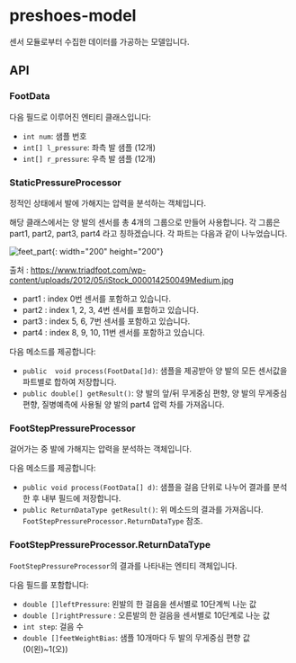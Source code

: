 # preshoes-model

센서 모듈로부터 수집한 데이터를 가공하는 모델입니다.

## API

### FootData

다음 필드로 이루어진 엔티티 클래스입니다:

- `int num`: 샘플 번호
- `int[] l_pressure`: 좌측 발 샘플 (12개)
- `int[] r_pressure`: 우측 발 샘플 (12개)

### StaticPressureProcessor

정적인 상태에서 발에 가해지는 압력을 분석하는 객체입니다.

 해당 클래스에서는 양 발의 센서를 총 4개의 그룹으로 만들어 사용합니다. 각 그룹은 part1, part2, part3, part4 라고 칭하겠습니다.
 각 파트는 다음과 같이 나누었습니다.

![feet_part](https://user-images.githubusercontent.com/51154225/83109844-118f5e80-a0fd-11ea-8220-583452b3c40b.png){: width="200" height="200"}

출처 : https://www.triadfoot.com/wp-content/uploads/2012/05/iStock_000014250049Medium.jpg

- part1 : index 0번 센서를 포함하고 있습니다.
- part2 : index 1, 2, 3, 4번 센서를 포함하고 있습니다.
- part3 : index 5, 6, 7번 센서를 포함하고 있습니다.
- part4 : index 8, 9, 10, 11번 센서를 포함하고 있습니다.

다음 메소드를 제공합니다:

- `public  void process(FootData[]d)`: 샘플을 제공받아 양 발의 모든 센서값을 파트별로 합하여 저장합니다.
- `public double[] getResult()`: 양 발의 앞/뒤 무게중심 편향, 양 발의 무게중심 편향, 질병예측에 사용될 양 발의 part4 압력 차를 가져옵니다.

### FootStepPressureProcessor

걸어가는 중 발에 가해지는 압력을 분석하는 객체입니다.

다음 메소드를 제공합니다:

- `public void process(FootData[] d)`: 샘플을 걸음 단위로 나누어 결과를 분석한 후 내부 필드에 저장합니다.
- `public ReturnDataType getResult()`: 위 메소드의 결과를 가져옵니다. `FootStepPressureProcessor.ReturnDataType` 참조.

### FootStepPressureProcessor.ReturnDataType

`FootStepPressureProcessor`의 결과를 나타내는 엔티티 객체입니다.

다음 필드를 포함합니다:

- `double []leftPressure`: 왼발의 한 걸음을 센서별로 10단계씩 나눈 값 
- `double []rightPressure` : 오른발의 한 걸음을 센서별로 10단계로 나눈 값
- `int step`: 걸음 수
- `double []feetWeightBias`: 샘플 10개마다 두 발의 무게중심 편향 값(0(왼)~1(오))
